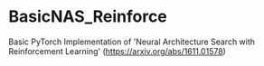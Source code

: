 # BasicNAS_Reinforce
Basic PyTorch Implementation of 'Neural Architecture Search with Reinforcement Learning' (https://arxiv.org/abs/1611.01578)
